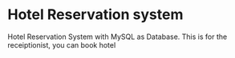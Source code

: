 # Hotel Reservation system
 Hotel Reservation System with MySQL as Database. This is for the receiptionist, you can book hotel
